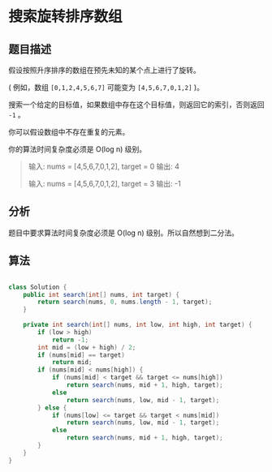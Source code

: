 # 搜索旋转排序数组

## 题目描述

假设按照升序排序的数组在预先未知的某个点上进行了旋转。

( 例如，数组 `[0,1,2,4,5,6,7]` 可能变为 `[4,5,6,7,0,1,2]` )。

搜索一个给定的目标值，如果数组中存在这个目标值，则返回它的索引，否则返回 `-1` 。

你可以假设数组中不存在重复的元素。

你的算法时间复杂度必须是 O(log n) 级别。

>输入: nums = [4,5,6,7,0,1,2], target = 0
>输出: 4
>
>输入: nums = [4,5,6,7,0,1,2], target = 3
>输出: -1

## 分析

题目中要求算法时间复杂度必须是 O(log n) 级别。所以自然想到二分法。

## 算法

```java

class Solution {
    public int search(int[] nums, int target) {
        return search(nums, 0, nums.length - 1, target);
    }
    
    private int search(int[] nums, int low, int high, int target) {
        if (low > high)
            return -1;
        int mid = (low + high) / 2;
        if (nums[mid] == target)
            return mid;
        if (nums[mid] < nums[high]) {
            if (nums[mid] < target && target <= nums[high])
                return search(nums, mid + 1, high, target);
            else
                return search(nums, low, mid - 1, target);
        } else {
            if (nums[low] <= target && target < nums[mid])
                return search(nums, low, mid - 1, target);
            else
                return search(nums, mid + 1, high, target);
        }
    }
}
```
